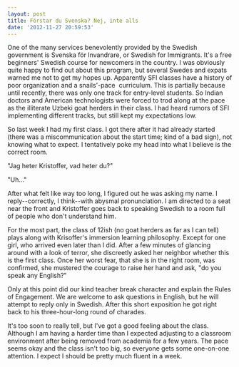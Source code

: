 ```yaml
---
layout: post
title: Förstar du Svenska? Nej, inte alls
date: '2012-11-27 20:59:53'
---
```



One of the many services benevolently provided by the Swedish government is Svenska för Invandrare, or Swedish for Immigrants. It's a free beginners' Swedish course for newcomers in the country. I was obviously quite happy to find out about this program, but several Swedes and expats warned me not to get my hopes up. Apparently SFI classes have a history of poor organization and a snails'-pace  curriculum. This is partially because until recently, there was only one track for entry-level students. So Indian doctors and American technologists were forced to trod along at the pace as the illiterate Uzbeki goat herders in their class. I had heard rumors of SFI implementing different tracks, but still kept my expectations low.

So last week I had my first class. I got there after it had already started (there was a miscommunication about the start time; kind of a bad sign), not knowing what to expect. I tentatively poke my head into what I believe is the correct room.

"Jag heter Kristoffer, vad heter du?"

"Uh..."

After what felt like way too long, I figured out he was asking my name. I reply--correctly, I think--with abysmal pronunciation. I am directed to a seat near the front and Kristoffer goes back to speaking Swedish to a room full of people who don't understand him.

For the most part, the class of 12ish (no goat herders as far as I can tell) plays along with Krisoffer's immersion learning philosophy. Except for one girl, who arrived even later than I did. After a few minutes of glancing around with a look of terror, she discreetly asked her neighbor whether this is the first class. Once her worst fear, that she is in the right room, was confirmed, she mustered the courage to raise her hand and ask, "do you speak any English?"

Only at this point did our kind teacher break character and explain the Rules of Engagement. We are welcome to ask questions in English, but he will attempt to reply only in Swedish. After this short exposition he got right back to his three-hour-long round of charades.

It's too soon to really tell, but I've got a good feeling about the class. Although I am having a harder time than I expected adjusting to a classroom environment after being removed from academia for a few years. The pace seems okay and the class isn't too big, so everyone gets some one-on-one attention. I expect I should be pretty much fluent in a week.


